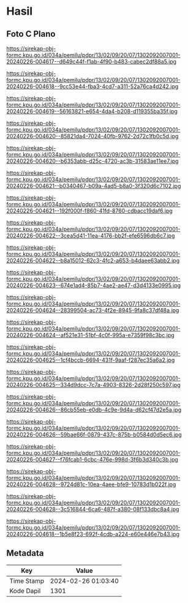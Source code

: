 # Hasil

## Foto C Plano

https://sirekap-obj-formc.kpu.go.id/034a/pemilu/pdpr/13/02/09/20/07/1302092007001-20240226-004617--d649c44f-f1ab-4f90-b483-cabec2df88a5.jpg

https://sirekap-obj-formc.kpu.go.id/034a/pemilu/pdpr/13/02/09/20/07/1302092007001-20240226-004618--9cc53e44-fba3-4cd7-a311-52a76ca4d242.jpg

https://sirekap-obj-formc.kpu.go.id/034a/pemilu/pdpr/13/02/09/20/07/1302092007001-20240226-004619--56163821-e654-4da4-b208-d119355ba35f.jpg

https://sirekap-obj-formc.kpu.go.id/034a/pemilu/pdpr/13/02/09/20/07/1302092007001-20240226-004620--85821da4-7024-40fb-9762-2d72c1fb0c5d.jpg

https://sirekap-obj-formc.kpu.go.id/034a/pemilu/pdpr/13/02/09/20/07/1302092007001-20240226-004620--b6353abb-d25c-4720-ac3b-31583ae11ee7.jpg

https://sirekap-obj-formc.kpu.go.id/034a/pemilu/pdpr/13/02/09/20/07/1302092007001-20240226-004621--b0340467-b09a-4ad5-b8a0-3f320d6c7102.jpg

https://sirekap-obj-formc.kpu.go.id/034a/pemilu/pdpr/13/02/09/20/07/1302092007001-20240226-004621--192f000f-f860-41fd-8760-cdbacc19daf6.jpg

https://sirekap-obj-formc.kpu.go.id/034a/pemilu/pdpr/13/02/09/20/07/1302092007001-20240226-004622--3cea5d41-11ea-4176-bb2f-efe6596db6c7.jpg

https://sirekap-obj-formc.kpu.go.id/034a/pemilu/pdpr/13/02/09/20/07/1302092007001-20240226-004622--b8a15012-62c3-4fc2-a653-b4daee63abb2.jpg

https://sirekap-obj-formc.kpu.go.id/034a/pemilu/pdpr/13/02/09/20/07/1302092007001-20240226-004623--674e1ad4-85b7-4ae2-ae47-d3d4133e0995.jpg

https://sirekap-obj-formc.kpu.go.id/034a/pemilu/pdpr/13/02/09/20/07/1302092007001-20240226-004624--28399504-ac73-4f2e-8945-9fa8c37df48a.jpg

https://sirekap-obj-formc.kpu.go.id/034a/pemilu/pdpr/13/02/09/20/07/1302092007001-20240226-004624--af521e31-51bf-4c0f-995a-e7359f98c3bc.jpg

https://sirekap-obj-formc.kpu.go.id/034a/pemilu/pdpr/13/02/09/20/07/1302092007001-20240226-004625--1cf4bccb-6694-431f-9aaf-f287ec35a6a2.jpg

https://sirekap-obj-formc.kpu.go.id/034a/pemilu/pdpr/13/02/09/20/07/1302092007001-20240226-004625--334d9dcc-7c7a-4903-8326-2d28f250c597.jpg

https://sirekap-obj-formc.kpu.go.id/034a/pemilu/pdpr/13/02/09/20/07/1302092007001-20240226-004626--86cb55eb-e0db-4c9e-9d4a-d62cf47d2e5a.jpg

https://sirekap-obj-formc.kpu.go.id/034a/pemilu/pdpr/13/02/09/20/07/1302092007001-20240226-004626--59bae66f-0879-437c-875b-b0584d0d5ec6.jpg

https://sirekap-obj-formc.kpu.go.id/034a/pemilu/pdpr/13/02/09/20/07/1302092007001-20240226-004627--f76fcab1-6cbc-476e-998d-3f6b3d340c3b.jpg

https://sirekap-obj-formc.kpu.go.id/034a/pemilu/pdpr/13/02/09/20/07/1302092007001-20240226-004628--9724d81c-10ea-4aee-bfe9-10783d1b022f.jpg

https://sirekap-obj-formc.kpu.go.id/034a/pemilu/pdpr/13/02/09/20/07/1302092007001-20240226-004628--3c516844-6ca6-487f-a380-08f133dbc8a4.jpg

https://sirekap-obj-formc.kpu.go.id/034a/pemilu/pdpr/13/02/09/20/07/1302092007001-20240226-004618--1b5e8f23-692f-4cdb-a224-e60e446e7b43.jpg


## Metadata

| Key        | Value               |
| ---------- | ------------------- |
| Time Stamp | 2024-02-26 01:03:40 |
| Kode Dapil | 1301                |



